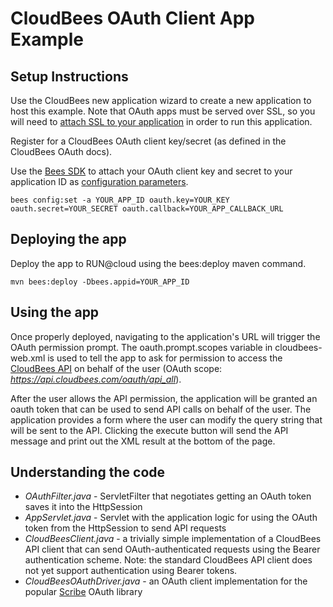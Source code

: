 
CloudBees OAuth Client App Example  
============================================

Setup Instructions
-------------------
Use the CloudBees new application wizard to create a new application to host this example.  Note that OAuth apps must be served over SSL, so you will need to [attach SSL to your application](http://wiki.cloudbees.com/bin/view/RUN/AppSSL) in order to run this application.

Register for a CloudBees OAuth client key/secret (as defined in the CloudBees OAuth docs).

Use the [Bees SDK](http://wiki.cloudbees.com/bin/view/RUN/BeesSDK) to attach your OAuth client key and secret to your application ID as [configuration parameters](http://wiki.cloudbees.com/bin/view/RUN/Configuration+Parameters).

    bees config:set -a YOUR_APP_ID oauth.key=YOUR_KEY oauth.secret=YOUR_SECRET oauth.callback=YOUR_APP_CALLBACK_URL

Deploying the app
-----------------
Deploy the app to RUN@cloud using the bees:deploy maven command.

    mvn bees:deploy -Dbees.appid=YOUR_APP_ID


Using the app
--------------
Once properly deployed, navigating to the application's URL will trigger the OAuth permission prompt.  The oauth.prompt.scopes variable in cloudbees-web.xml is used to tell the app to ask for permission to access the [CloudBees API](http://wiki.cloudbees.com/bin/view/RUN/API) on behalf of the user (OAuth scope:  *https://api.cloudbees.com/oauth/api_all*).  

After the user allows the API permission, the application will be granted an oauth token that can be used to send API calls on behalf of the user.  The application provides a form where the user can modify the query string that will be sent to the API.  Clicking the execute button will send the API message and print out the XML result at the bottom of the page.


Understanding the code
----------------------
* *OAuthFilter.java* - ServletFilter that negotiates getting an OAuth token saves it into the HttpSession
* *AppServlet.java* - Servlet with the application logic for using the OAuth token from the HttpSession to send API requests
* *CloudBeesClient.java* - a trivially simple implementation of a CloudBees API client that can send OAuth-authenticated requests using the Bearer authentication scheme. Note: the standard CloudBees API client does not yet support authentication using Bearer tokens.
* *CloudBeesOAuthDriver.java* - an OAuth client implementation for the popular [Scribe](https://github.com/fernandezpablo85/scribe-java) OAuth library
